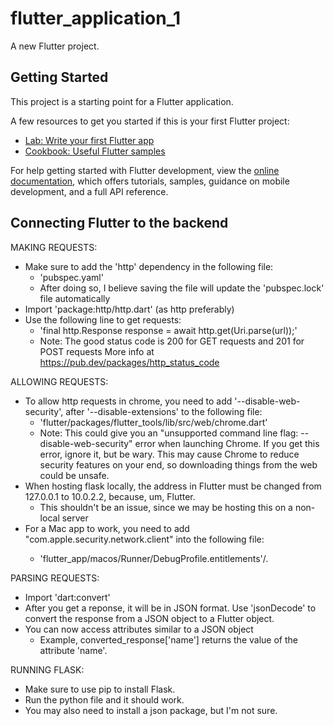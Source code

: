 # flutter_application_1

A new Flutter project.

## Getting Started

This project is a starting point for a Flutter application.

A few resources to get you started if this is your first Flutter project:

- [Lab: Write your first Flutter app](https://docs.flutter.dev/get-started/codelab)
- [Cookbook: Useful Flutter samples](https://docs.flutter.dev/cookbook)

For help getting started with Flutter development, view the
[online documentation](https://docs.flutter.dev/), which offers tutorials,
samples, guidance on mobile development, and a full API reference.

## Connecting Flutter to the backend

MAKING REQUESTS:
-   Make sure to add the 'http' dependency in the following file:
    -   'pubspec.yaml'
    -   After doing so, I believe saving the file will
        update the 'pubspec.lock' file automatically
-   Import 'package:http/http.dart' (as http preferably)
-   Use the following line to get requests:
    -   'final http.Response response = await http.get(Uri.parse(url));'
    -   Note: The good status code is 200 for GET requests and 201 for POST requests
        More info at https://pub.dev/packages/http_status_code

ALLOWING REQUESTS:
-   To allow http requests in chrome, you need to add '--disable-web-security',
    after '--disable-extensions' to the following file:
    -   'flutter/packages/flutter_tools/lib/src/web/chrome.dart'
    -   Note: This could give you an "unsupported command line flag: --disable-web-security"
        error when launching Chrome. If you get this error, ignore it, but be wary.
        This may cause Chrome to reduce security features on your end, so downloading
        things from the web could be unsafe.
-   When hosting flask locally, the address in Flutter must be changed from
    127.0.0.1 to 10.0.2.2, because, um, Flutter.
    -   This shouldn't be an issue, since we may be hosting this on a non-local server
-   For a Mac app to work, you need to add "<key>com.apple.security.network.client</key><true/>"
    into the following file:
    -   'flutter_app/macos/Runner/DebugProfile.entitlements'/.

PARSING REQUESTS:
-   Import 'dart:convert'
-   After you get a reponse, it will be in JSON format. Use 'jsonDecode' to
    convert the response from a JSON object to a Flutter object.
-   You can now access attributes similar to a JSON object
    -   Example, converted_response['name'] returns the value of the attribute 'name'.

RUNNING FLASK:
-   Make sure to use pip to install Flask.
-   Run the python file and it should work.
-   You may also need to install a json package, but I'm not sure.
